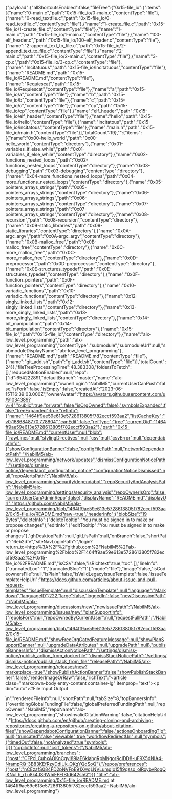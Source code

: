 {"payload":{"allShortcutsEnabled":false,"fileTree":{"0x15-file_io":{"items":[{"name":"0-main.c","path":"0x15-file_io/0-main.c","contentType":"file"},{"name":"0-read_textfile.c","path":"0x15-file_io/0-read_textfile.c","contentType":"file"},{"name":"1-create_file.c","path":"0x15-file_io/1-create_file.c","contentType":"file"},{"name":"1-main.c","path":"0x15-file_io/1-main.c","contentType":"file"},{"name":"100-elf_header.c","path":"0x15-file_io/100-elf_header.c","contentType":"file"},{"name":"2-append_text_to_file.c","path":"0x15-file_io/2-append_text_to_file.c","contentType":"file"},{"name":"2-main.c","path":"0x15-file_io/2-main.c","contentType":"file"},{"name":"3-cp.c","path":"0x15-file_io/3-cp.c","contentType":"file"},{"name":"Incitatuous","path":"0x15-file_io/Incitatuous","contentType":"file"},{"name":"README.md","path":"0x15-file_io/README.md","contentType":"file"},{"name":"Requiescat","path":"0x15-file_io/Requiescat","contentType":"file"},{"name":"a","path":"0x15-file_io/a","contentType":"file"},{"name":"b","path":"0x15-file_io/b","contentType":"file"},{"name":"c","path":"0x15-file_io/c","contentType":"file"},{"name":"cp","path":"0x15-file_io/cp","contentType":"file"},{"name":"elf_header","path":"0x15-file_io/elf_header","contentType":"file"},{"name":"hello","path":"0x15-file_io/hello","contentType":"file"},{"name":"incitatous","path":"0x15-file_io/incitatous","contentType":"file"},{"name":"main.h","path":"0x15-file_io/main.h","contentType":"file"}],"totalCount":19},"":{"items":[{"name":"0x00-hello_world","path":"0x00-hello_world","contentType":"directory"},{"name":"0x01-variables_if_else_while","path":"0x01-variables_if_else_while","contentType":"directory"},{"name":"0x02-functions_nested_loops","path":"0x02-functions_nested_loops","contentType":"directory"},{"name":"0x03-debugging","path":"0x03-debugging","contentType":"directory"},{"name":"0x04-more_functions_nested_loops","path":"0x04-more_functions_nested_loops","contentType":"directory"},{"name":"0x05-pointers_arrays_strings","path":"0x05-pointers_arrays_strings","contentType":"directory"},{"name":"0x06-pointers_arrays_strings","path":"0x06-pointers_arrays_strings","contentType":"directory"},{"name":"0x07-pointers_arrays_strings","path":"0x07-pointers_arrays_strings","contentType":"directory"},{"name":"0x08-recursion","path":"0x08-recursion","contentType":"directory"},{"name":"0x09-static_libraries","path":"0x09-static_libraries","contentType":"directory"},{"name":"0x0A-argc_argv","path":"0x0A-argc_argv","contentType":"directory"},{"name":"0x0B-malloc_free","path":"0x0B-malloc_free","contentType":"directory"},{"name":"0x0C-more_malloc_free","path":"0x0C-more_malloc_free","contentType":"directory"},{"name":"0x0D-preprocessor","path":"0x0D-preprocessor","contentType":"directory"},{"name":"0x0E-structures_typedef","path":"0x0E-structures_typedef","contentType":"directory"},{"name":"0x0F-function_pointers","path":"0x0F-function_pointers","contentType":"directory"},{"name":"0x10-variadic_functions","path":"0x10-variadic_functions","contentType":"directory"},{"name":"0x12-singly_linked_lists","path":"0x12-singly_linked_lists","contentType":"directory"},{"name":"0x13-more_singly_linked_lists","path":"0x13-more_singly_linked_lists","contentType":"directory"},{"name":"0x14-bit_manipulation","path":"0x14-bit_manipulation","contentType":"directory"},{"name":"0x15-file_io","path":"0x15-file_io","contentType":"directory"},{"name":"alx-low_level_programming","path":"alx-low_level_programming","contentType":"submodule","submoduleUrl":null,"submoduleDisplayName":"alx-low_level_programming"},{"name":"README.md","path":"README.md","contentType":"file"},{"name":"git_add.sh","path":"git_add.sh","contentType":"file"}],"totalCount":24}},"fileTreeProcessingTime":48.383308,"foldersToFetch":[],"reducedMotionEnabled":null,"repo":{"id":654222891,"defaultBranch":"master","name":"alx-low_level_programming","ownerLogin":"NabilM5","currentUserCanPush":false,"isFork":false,"isEmpty":false,"createdAt":"2023-06-15T16:39:03.000Z","ownerAvatar":"https://avatars.githubusercontent.com/u/91034389?v=4","public":true,"private":false,"isOrgOwned":false},"symbolsExpanded":false,"treeExpanded":true,"refInfo":{"name":"1464ff9ae59e613e5728613805f782eccf593aa2","listCacheKey":"v0:1686848770.778804","canEdit":false,"refType":"tree","currentOid":"1464ff9ae59e613e5728613805f782eccf593aa2"},"path":"0x15-file_io/README.md","currentUser":null,"blob":{"rawLines":null,"stylingDirectives":null,"csv":null,"csvError":null,"dependabotInfo":{"showConfigurationBanner":false,"configFilePath":null,"networkDependabotPath":"/NabilM5/alx-low_level_programming/network/updates","dismissConfigurationNoticePath":"/settings/dismiss-notice/dependabot_configuration_notice","configurationNoticeDismissed":null,"repoAlertsPath":"/NabilM5/alx-low_level_programming/security/dependabot","repoSecurityAndAnalysisPath":"/NabilM5/alx-low_level_programming/settings/security_analysis","repoOwnerIsOrg":false,"currentUserCanAdminRepo":false},"displayName":"README.md","displayUrl":"https://github.com/NabilM5/alx-low_level_programming/blob/1464ff9ae59e613e5728613805f782eccf593aa2/0x15-file_io/README.md?raw=true","headerInfo":{"blobSize":"19 Bytes","deleteInfo":{"deleteTooltip":"You must be signed in to make or propose changes"},"editInfo":{"editTooltip":"You must be signed in to make or propose changes"},"ghDesktopPath":null,"gitLfsPath":null,"onBranch":false,"shortPath":"6eb2dfe","siteNavLoginPath":"/login?return_to=https%3A%2F%2Fgithub.com%2FNabilM5%2Falx-low_level_programming%2Fblob%2F1464ff9ae59e613e5728613805f782eccf593aa2%2F0x15-file_io%2FREADME.md","isCSV":false,"isRichtext":true,"toc":[],"lineInfo":{"truncatedLoc":"1","truncatedSloc":"1"},"mode":"file"},"image":false,"isCodeownersFile":null,"isPlain":false,"isValidLegacyIssueTemplate":false,"issueTemplateHelpUrl":"https://docs.github.com/articles/about-issue-and-pull-request-templates","issueTemplate":null,"discussionTemplate":null,"language":"Markdown","languageID":222,"large":false,"loggedIn":false,"newDiscussionPath":"/NabilM5/alx-low_level_programming/discussions/new","newIssuePath":"/NabilM5/alx-low_level_programming/issues/new","planSupportInfo":{"repoIsFork":null,"repoOwnedByCurrentUser":null,"requestFullPath":"/NabilM5/alx-low_level_programming/blob/1464ff9ae59e613e5728613805f782eccf593aa2/0x15-file_io/README.md","showFreeOrgGatedFeatureMessage":null,"showPlanSupportBanner":null,"upgradeDataAttributes":null,"upgradePath":null},"publishBannersInfo":{"dismissActionNoticePath":"/settings/dismiss-notice/publish_action_from_dockerfile","dismissStackNoticePath":"/settings/dismiss-notice/publish_stack_from_file","releasePath":"/NabilM5/alx-low_level_programming/releases/new?marketplace=true","showPublishActionBanner":false,"showPublishStackBanner":false},"renderImageOrRaw":false,"richText":"<article class=\"markdown-body entry-content container-lg\" itemprop=\"text\"><p dir=\"auto\">#File Input Output</p>\n</article>","renderedFileInfo":null,"shortPath":null,"tabSize":8,"topBannersInfo":{"overridingGlobalFundingFile":false,"globalPreferredFundingPath":null,"repoOwner":"NabilM5","repoName":"alx-low_level_programming","showInvalidCitationWarning":false,"citationHelpUrl":"https://docs.github.com/en/github/creating-cloning-and-archiving-repositories/creating-a-repository-on-github/about-citation-files","showDependabotConfigurationBanner":false,"actionsOnboardingTip":null},"truncated":false,"viewable":true,"workflowRedirectUrl":null,"symbols":{"timedOut":false,"notAnalyzed":true,"symbols":[]}},"copilotInfo":null,"csrf_tokens":{"/NabilM5/alx-low_level_programming/branches":{"post":"CFPcLCuhxAOKnCgyI89iaE6kiahgRpMKgorRcIDD8-uF9X5dNIA4-NrampRQ-3B83KEfRzyDdIUk_QKgYQdSoQ"},"/repos/preferences":{"post":"nCEzafS084FD2pNVFpE91XwgLNVLumgIo15fl9qsso_olRxybvRogQiKNuLh_rLu8k4JSRWhiEFEtBfd642shQ"}}},"title":"alx-low_level_programming/0x15-file_io/README.md at 1464ff9ae59e613e5728613805f782eccf593aa2 · NabilM5/alx-low_level_programming"}